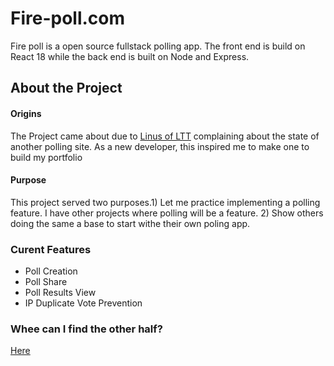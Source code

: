 # Fire-poll.com

<p> Fire poll is a open source fullstack polling app. The front end is build on React 18 while the back end is built on Node and Express.</p>

## About the Project
#### Origins
 The Project came about due to [Linus of LTT](https://mobile.twitter.com/linusgsebastian?lang=en) complaining about the state of another polling site. As a new developer, this inspired me to make one to build my portfolio

#### Purpose
<p> This project served two purposes.1) Let me practice implementing a polling feature. I have other projects where polling will be a feature. 2) Show others doing the same a base to start withe their own poling app.</P>

### Curent Features
<ul>
<li> Poll Creation </li>
<li> Poll Share </li>
<li> Poll Results View </li>
<li> IP Duplicate Vote Prevention </li>
</ul>

### Whee can I find the other half?
[Here](https://github.com/ekobedevon/Firepoll-Back)


